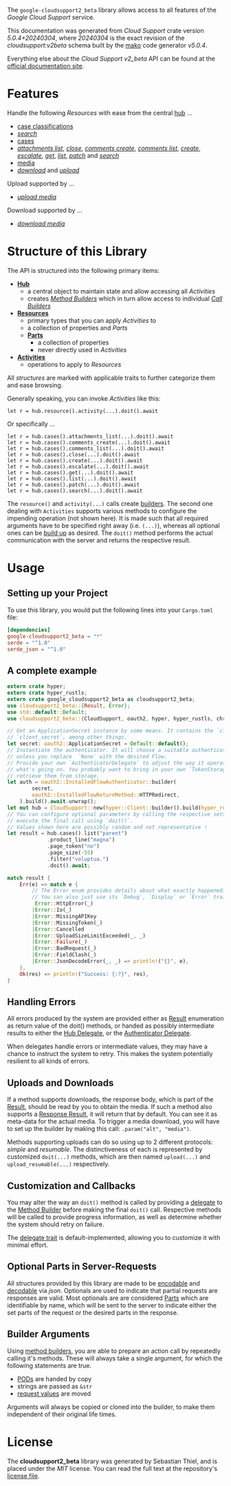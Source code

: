 <!---
DO NOT EDIT !
This file was generated automatically from 'src/generator/templates/api/README.md.mako'
DO NOT EDIT !
-->
The `google-cloudsupport2_beta` library allows access to all features of the *Google Cloud Support* service.

This documentation was generated from *Cloud Support* crate version *5.0.4+20240304*, where *20240304* is the exact revision of the *cloudsupport:v2beta* schema built by the [mako](http://www.makotemplates.org/) code generator *v5.0.4*.

Everything else about the *Cloud Support* *v2_beta* API can be found at the
[official documentation site](https://cloud.google.com/support/docs/apis).
# Features

Handle the following *Resources* with ease from the central [hub](https://docs.rs/google-cloudsupport2_beta/5.0.4+20240304/google_cloudsupport2_beta/CloudSupport) ... 

* [case classifications](https://docs.rs/google-cloudsupport2_beta/5.0.4+20240304/google_cloudsupport2_beta/api::CaseClassification)
 * [*search*](https://docs.rs/google-cloudsupport2_beta/5.0.4+20240304/google_cloudsupport2_beta/api::CaseClassificationSearchCall)
* [cases](https://docs.rs/google-cloudsupport2_beta/5.0.4+20240304/google_cloudsupport2_beta/api::Case)
 * [*attachments list*](https://docs.rs/google-cloudsupport2_beta/5.0.4+20240304/google_cloudsupport2_beta/api::CaseAttachmentListCall), [*close*](https://docs.rs/google-cloudsupport2_beta/5.0.4+20240304/google_cloudsupport2_beta/api::CaseCloseCall), [*comments create*](https://docs.rs/google-cloudsupport2_beta/5.0.4+20240304/google_cloudsupport2_beta/api::CaseCommentCreateCall), [*comments list*](https://docs.rs/google-cloudsupport2_beta/5.0.4+20240304/google_cloudsupport2_beta/api::CaseCommentListCall), [*create*](https://docs.rs/google-cloudsupport2_beta/5.0.4+20240304/google_cloudsupport2_beta/api::CaseCreateCall), [*escalate*](https://docs.rs/google-cloudsupport2_beta/5.0.4+20240304/google_cloudsupport2_beta/api::CaseEscalateCall), [*get*](https://docs.rs/google-cloudsupport2_beta/5.0.4+20240304/google_cloudsupport2_beta/api::CaseGetCall), [*list*](https://docs.rs/google-cloudsupport2_beta/5.0.4+20240304/google_cloudsupport2_beta/api::CaseListCall), [*patch*](https://docs.rs/google-cloudsupport2_beta/5.0.4+20240304/google_cloudsupport2_beta/api::CasePatchCall) and [*search*](https://docs.rs/google-cloudsupport2_beta/5.0.4+20240304/google_cloudsupport2_beta/api::CaseSearchCall)
* [media](https://docs.rs/google-cloudsupport2_beta/5.0.4+20240304/google_cloudsupport2_beta/api::Media)
 * [*download*](https://docs.rs/google-cloudsupport2_beta/5.0.4+20240304/google_cloudsupport2_beta/api::MediaDownloadCall) and [*upload*](https://docs.rs/google-cloudsupport2_beta/5.0.4+20240304/google_cloudsupport2_beta/api::MediaUploadCall)


Upload supported by ...

* [*upload media*](https://docs.rs/google-cloudsupport2_beta/5.0.4+20240304/google_cloudsupport2_beta/api::MediaUploadCall)

Download supported by ...

* [*download media*](https://docs.rs/google-cloudsupport2_beta/5.0.4+20240304/google_cloudsupport2_beta/api::MediaDownloadCall)



# Structure of this Library

The API is structured into the following primary items:

* **[Hub](https://docs.rs/google-cloudsupport2_beta/5.0.4+20240304/google_cloudsupport2_beta/CloudSupport)**
    * a central object to maintain state and allow accessing all *Activities*
    * creates [*Method Builders*](https://docs.rs/google-cloudsupport2_beta/5.0.4+20240304/google_cloudsupport2_beta/client::MethodsBuilder) which in turn
      allow access to individual [*Call Builders*](https://docs.rs/google-cloudsupport2_beta/5.0.4+20240304/google_cloudsupport2_beta/client::CallBuilder)
* **[Resources](https://docs.rs/google-cloudsupport2_beta/5.0.4+20240304/google_cloudsupport2_beta/client::Resource)**
    * primary types that you can apply *Activities* to
    * a collection of properties and *Parts*
    * **[Parts](https://docs.rs/google-cloudsupport2_beta/5.0.4+20240304/google_cloudsupport2_beta/client::Part)**
        * a collection of properties
        * never directly used in *Activities*
* **[Activities](https://docs.rs/google-cloudsupport2_beta/5.0.4+20240304/google_cloudsupport2_beta/client::CallBuilder)**
    * operations to apply to *Resources*

All *structures* are marked with applicable traits to further categorize them and ease browsing.

Generally speaking, you can invoke *Activities* like this:

```Rust,ignore
let r = hub.resource().activity(...).doit().await
```

Or specifically ...

```ignore
let r = hub.cases().attachments_list(...).doit().await
let r = hub.cases().comments_create(...).doit().await
let r = hub.cases().comments_list(...).doit().await
let r = hub.cases().close(...).doit().await
let r = hub.cases().create(...).doit().await
let r = hub.cases().escalate(...).doit().await
let r = hub.cases().get(...).doit().await
let r = hub.cases().list(...).doit().await
let r = hub.cases().patch(...).doit().await
let r = hub.cases().search(...).doit().await
```

The `resource()` and `activity(...)` calls create [builders][builder-pattern]. The second one dealing with `Activities` 
supports various methods to configure the impending operation (not shown here). It is made such that all required arguments have to be 
specified right away (i.e. `(...)`), whereas all optional ones can be [build up][builder-pattern] as desired.
The `doit()` method performs the actual communication with the server and returns the respective result.

# Usage

## Setting up your Project

To use this library, you would put the following lines into your `Cargo.toml` file:

```toml
[dependencies]
google-cloudsupport2_beta = "*"
serde = "^1.0"
serde_json = "^1.0"
```

## A complete example

```Rust
extern crate hyper;
extern crate hyper_rustls;
extern crate google_cloudsupport2_beta as cloudsupport2_beta;
use cloudsupport2_beta::{Result, Error};
use std::default::Default;
use cloudsupport2_beta::{CloudSupport, oauth2, hyper, hyper_rustls, chrono, FieldMask};

// Get an ApplicationSecret instance by some means. It contains the `client_id` and 
// `client_secret`, among other things.
let secret: oauth2::ApplicationSecret = Default::default();
// Instantiate the authenticator. It will choose a suitable authentication flow for you, 
// unless you replace  `None` with the desired Flow.
// Provide your own `AuthenticatorDelegate` to adjust the way it operates and get feedback about 
// what's going on. You probably want to bring in your own `TokenStorage` to persist tokens and
// retrieve them from storage.
let auth = oauth2::InstalledFlowAuthenticator::builder(
        secret,
        oauth2::InstalledFlowReturnMethod::HTTPRedirect,
    ).build().await.unwrap();
let mut hub = CloudSupport::new(hyper::Client::builder().build(hyper_rustls::HttpsConnectorBuilder::new().with_native_roots().https_or_http().enable_http1().build()), auth);
// You can configure optional parameters by calling the respective setters at will, and
// execute the final call using `doit()`.
// Values shown here are possibly random and not representative !
let result = hub.cases().list("parent")
             .product_line("magna")
             .page_token("no")
             .page_size(-55)
             .filter("voluptua.")
             .doit().await;

match result {
    Err(e) => match e {
        // The Error enum provides details about what exactly happened.
        // You can also just use its `Debug`, `Display` or `Error` traits
         Error::HttpError(_)
        |Error::Io(_)
        |Error::MissingAPIKey
        |Error::MissingToken(_)
        |Error::Cancelled
        |Error::UploadSizeLimitExceeded(_, _)
        |Error::Failure(_)
        |Error::BadRequest(_)
        |Error::FieldClash(_)
        |Error::JsonDecodeError(_, _) => println!("{}", e),
    },
    Ok(res) => println!("Success: {:?}", res),
}

```
## Handling Errors

All errors produced by the system are provided either as [Result](https://docs.rs/google-cloudsupport2_beta/5.0.4+20240304/google_cloudsupport2_beta/client::Result) enumeration as return value of
the doit() methods, or handed as possibly intermediate results to either the 
[Hub Delegate](https://docs.rs/google-cloudsupport2_beta/5.0.4+20240304/google_cloudsupport2_beta/client::Delegate), or the [Authenticator Delegate](https://docs.rs/yup-oauth2/*/yup_oauth2/trait.AuthenticatorDelegate.html).

When delegates handle errors or intermediate values, they may have a chance to instruct the system to retry. This 
makes the system potentially resilient to all kinds of errors.

## Uploads and Downloads
If a method supports downloads, the response body, which is part of the [Result](https://docs.rs/google-cloudsupport2_beta/5.0.4+20240304/google_cloudsupport2_beta/client::Result), should be
read by you to obtain the media.
If such a method also supports a [Response Result](https://docs.rs/google-cloudsupport2_beta/5.0.4+20240304/google_cloudsupport2_beta/client::ResponseResult), it will return that by default.
You can see it as meta-data for the actual media. To trigger a media download, you will have to set up the builder by making
this call: `.param("alt", "media")`.

Methods supporting uploads can do so using up to 2 different protocols: 
*simple* and *resumable*. The distinctiveness of each is represented by customized 
`doit(...)` methods, which are then named `upload(...)` and `upload_resumable(...)` respectively.

## Customization and Callbacks

You may alter the way an `doit()` method is called by providing a [delegate](https://docs.rs/google-cloudsupport2_beta/5.0.4+20240304/google_cloudsupport2_beta/client::Delegate) to the 
[Method Builder](https://docs.rs/google-cloudsupport2_beta/5.0.4+20240304/google_cloudsupport2_beta/client::CallBuilder) before making the final `doit()` call. 
Respective methods will be called to provide progress information, as well as determine whether the system should 
retry on failure.

The [delegate trait](https://docs.rs/google-cloudsupport2_beta/5.0.4+20240304/google_cloudsupport2_beta/client::Delegate) is default-implemented, allowing you to customize it with minimal effort.

## Optional Parts in Server-Requests

All structures provided by this library are made to be [encodable](https://docs.rs/google-cloudsupport2_beta/5.0.4+20240304/google_cloudsupport2_beta/client::RequestValue) and 
[decodable](https://docs.rs/google-cloudsupport2_beta/5.0.4+20240304/google_cloudsupport2_beta/client::ResponseResult) via *json*. Optionals are used to indicate that partial requests are responses 
are valid.
Most optionals are are considered [Parts](https://docs.rs/google-cloudsupport2_beta/5.0.4+20240304/google_cloudsupport2_beta/client::Part) which are identifiable by name, which will be sent to 
the server to indicate either the set parts of the request or the desired parts in the response.

## Builder Arguments

Using [method builders](https://docs.rs/google-cloudsupport2_beta/5.0.4+20240304/google_cloudsupport2_beta/client::CallBuilder), you are able to prepare an action call by repeatedly calling it's methods.
These will always take a single argument, for which the following statements are true.

* [PODs][wiki-pod] are handed by copy
* strings are passed as `&str`
* [request values](https://docs.rs/google-cloudsupport2_beta/5.0.4+20240304/google_cloudsupport2_beta/client::RequestValue) are moved

Arguments will always be copied or cloned into the builder, to make them independent of their original life times.

[wiki-pod]: http://en.wikipedia.org/wiki/Plain_old_data_structure
[builder-pattern]: http://en.wikipedia.org/wiki/Builder_pattern
[google-go-api]: https://github.com/google/google-api-go-client

# License
The **cloudsupport2_beta** library was generated by Sebastian Thiel, and is placed 
under the *MIT* license.
You can read the full text at the repository's [license file][repo-license].

[repo-license]: https://github.com/Byron/google-apis-rsblob/main/LICENSE.md


